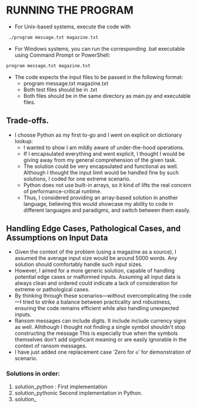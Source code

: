 # RUNNING THE PROGRAM

* For Unix-based systems, execute the code with
```bash
 ./program message.txt magazine.txt
 ```
* For Windows systems, you can run the corresponding .bat executable using Command Prompt or PowerShell:

 ```bash
 program message.txt magazine.txt
 ```

* The code expects the input files to be passed in the following format:
    * program message.txt magazine.txt
    * Both test files should be in .txt 
    * Both files should be in the same directory as main.py and executable files.

## Trade-offs.

* I choose Python as my first to-go and I went on explicit on dictionary lookup:
    * I wanted to show I am mildly aware of under-the-hood operations.
    * If I encapsulated everything and went explicit, I thought I would be giving away from my general comprehension of the given task.
    * The solution could be very encapsulated and functional as well. Although I thought the input limit would be handled fine by such solutions, I coded for one extreme scenario.
    * Python does not use built-in arrays, so it kind of lifts the real concern of performance-critical runtime.
    * Thus, I considered providing an array-based solution in another language, believing this would showcase my ability to code in different languages and paradigms, and switch between them easily.


## Handling Edge Cases, Pathological Cases, and Assumptions on Input Data

* Given the context of the problem (using a magazine as a source), I assumed the average input size would be around 5000 words. Any solution should comfortably handle such input sizes.
* However, I aimed for a more generic solution, capable of handling potential edge cases or malformed inputs. Assuming all input data is always clean and ordered could indicate a lack of consideration for extreme or pathological cases.
* By thinking through these scenarios—without overcomplicating the code—I tried to strike a balance between practicality and robustness, ensuring the code remains efficient while also handling unexpected inputs. 
* Ransom messages can include digits. It include include currency signs as well. Alhthough I thought not finding a single symbol shouldn't stop constructing the message This is especially true when the symbols themselves don't add significant meaning or are easily ignorable in the context of ransom messages.
* I have just added one replacement case 'Zero for `o`' for demonstration of scenario.


### Solutions in order:

1. solution_python : First implementation
2. solution_pythonic Second implementation in Python.
3. solution_